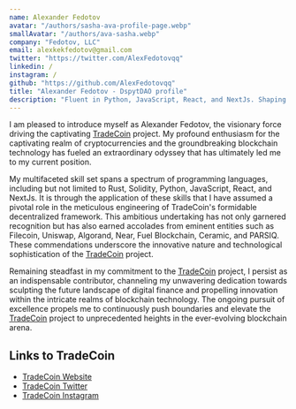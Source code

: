 ```yaml
---
name: Alexander Fedotov
avatar: "/authors/sasha-ava-profile-page.webp"
smallAvatar: "/authors/ava-sasha.webp"
company: "Fedotov, LLC"
email: alexkekfedotov@gmail.com
twitter: "https://twitter.com/AlexFedotovqq"
linkedin: /
instagram: /
github: "https://github.com/AlexFedotovqq"
title: "Alexander Fedotov - DspytDAO profile"
description: "Fluent in Python, JavaScript, React, and NextJs. Shaping digital finance's future and fostering blockchain innovation with TradeCoin."
---
```


I am pleased to introduce myself as Alexander Fedotov, the visionary force driving the captivating [TradeCoin](https://tradecoin.dev/) project. My profound enthusiasm for the captivating realm of cryptocurrencies and the groundbreaking blockchain technology has fueled an extraordinary odyssey that has ultimately led me to my current position.

My multifaceted skill set spans a spectrum of programming languages, including but not limited to Rust, Solidity, Python, JavaScript, React, and NextJs. It is through the application of these skills that I have assumed a pivotal role in the meticulous engineering of TradeCoin's formidable decentralized framework. This ambitious undertaking has not only garnered recognition but has also earned accolades from eminent entities such as Filecoin, Uniswap, Algorand, Near, Fuel Blockchain, Ceramic, and PARSIQ. These commendations underscore the innovative nature and technological sophistication of the [TradeCoin](https://tradecoin.dev/) project.

Remaining steadfast in my commitment to the [TradeCoin](https://tradecoin.dev/) project, I persist as an indispensable contributor, channeling my unwavering dedication towards sculpting the future landscape of digital finance and propelling innovation within the intricate realms of blockchain technology. The ongoing pursuit of excellence propels me to continuously push boundaries and elevate the [TradeCoin](https://tradecoin.dev/) project to unprecedented heights in the ever-evolving blockchain arena.

## Links to TradeCoin

- [TradeCoin Website](https://tradecoin.dev/)
- [TradeCoin Twitter](https://twitter.com/_TradeCoin_)
- [TradeCoin Instagram](https://www.instagram.com/_tradecoin_/)
